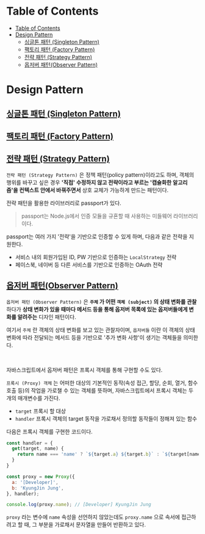 # Table of Contents
- [Table of Contents](#table-of-contents)
- [Design Pattern](#design-pattern)
  - [싱글톤 패턴 (Singleton Pattern)](#싱글톤-패턴-singleton-pattern)
  - [팩토리 패턴 (Factory Pattern)](#팩토리-패턴-factory-pattern)
  - [전략 패턴 (Strategy Pattern)](#전략-패턴-strategy-pattern)
  - [옵저버 패턴(Observer Pattern)](#옵저버-패턴observer-pattern)
  
# Design Pattern
## [싱글톤 패턴 (Singleton Pattern)](/design-pattern/singleton/index.js)

## [팩토리 패턴 (Factory Pattern)](/design-pattern/factory/index.js)

## [전략 패턴 (Strategy Pattern)](/design-pattern/strategy/index.js)
`전략 패턴 (Strategy Pattern)` 은 정책 패턴(policy pattern)이라고도 하며, 객체의 행위를 바꾸고 싶은 경우 **'직접' 수정하지 않고 전략이라고 부르는 '캡슐화한 알고리즘'을 컨텍스트 안에서 바꿔주면서** 상호 교체가 가능하게 만드는 패턴이다.


전략 패턴을 활용한 라이브러리로 passport가 있다.
> passport는 Node.js에서 인증 모듈을 규횬할 때 사용하는 미들웨어 라이브러리이다.

passport는 여러 가지 '전략'을 기반으로 인증할 수 있게 하며, 다음과 같은 전략을 지원한다.

- 서비스 내의 회원가입된 ID, PW 기반으로 인증하는 `LocalStrategy` 전략
- 페이스북, 네이버 등 다른 서비스를 기반으로 인증하는 OAuth 전략

## [옵저버 패턴(Observer Pattern)](/design-pattern/observer/index.js)
`옵저버 패턴 (Observer Pattern)` 은 **`주체` 가 어떤 `객체 (subject)` 의 상태 변화를 관찰**하다가 **상태 변화가 있을 때마다 메서드 등을 통해 옵저버 목록에 있는 옵저버들에게 변화를 알려주는** 디자인 패턴이다.

여기서 `주체` 란 객체의 상태 변화를 보고 있는 관찰자이며, `옵저버들` 이란 이 객체의 상태 변화에 따라 전달되는 메서드 등을 기반으로 '추가 변화 사항'이 생기는 객체들을 의미한다.

<br>

자바스크립트에서 옵저버 패턴은 프록시 객체를 통해 구현할 수도 있다.

`프록시 (Proxy) 객체` 는 어떠한 대상의 기본적인 동작(속성 접근, 할당, 순회, 열거, 함수 호출 등)의 작업을 가로챌 수 있는 객체를 뜻하며, 자바스크립트에서 프록시 객체는 두 개의 매개변수를 가진다.

- `target` 프록시 할 대상
- `handler` 프록시 객체의 target 동작을 가로채서 정의할 동작들이 정해져 있는 함수

다음은 프록시 객체를 구현한 코드이다.

```js
const handler = {
  get(target, name) {
    return name === 'name' ? `${target.a} ${target.b}` : `${target[name]}`
  }
}

const proxy = new Proxy({
  a: '[Developer]',
  b: 'KyungJin Jung',
}, handler);

console.log(proxy.name); // [Developer] KyungJin Jung
```

`proxy` 라는 변수에 `name` 속성을 선언하지 않았는데도 `proxy.name` 으로 속서에 접근하려고 할 때, 그 부분을 가로채서 문자열을 만들어 반환하고 있다.

